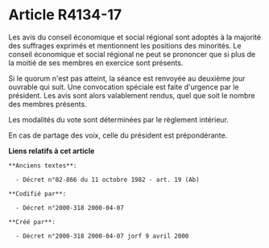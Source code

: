 # Article R4134-17

Les avis du conseil économique et social régional sont adoptés à la majorité des suffrages exprimés et mentionnent les
positions des minorités. Le conseil économique et social régional ne peut se prononcer que si plus de la moitié de ses
membres en exercice sont présents.

Si le quorum n'est pas atteint, la séance est renvoyée au deuxième jour ouvrable qui suit. Une convocation spéciale est faite
d'urgence par le président. Les avis sont alors valablement rendus, quel que soit le nombre des membres présents.

Les modalités du vote sont déterminées par le règlement intérieur.

En cas de partage des voix, celle du président est prépondérante.

**Liens relatifs à cet article**

	**Anciens textes**:

	  - Décret n°82-866 du 11 octobre 1982 - art. 19 (Ab)

	**Codifié par**:

	  - Décret n°2000-318 2000-04-07

	**Créé par**:

	  - Décret n°2000-318 2000-04-07 jorf 9 avril 2000
